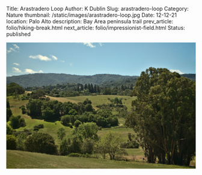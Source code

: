 Title: Arastradero Loop
Author: K Dublin
Slug: arastradero-loop
Category: Nature
thumbnail: /static/images/arastradero-loop.jpg
Date: 12-12-21
location: Palo Alto
description: Bay Area peninsula trail
prev_article: folio/hiking-break.html
next_article: folio/impressionist-field.html
Status: published

<img src="../static/images/arastradero-loop.jpg" alt="Arastradero Creek Loop Hiking Trail" width=1000px />
